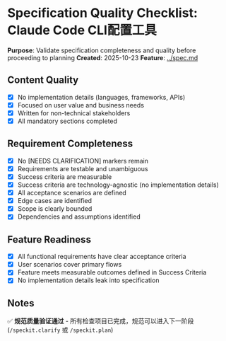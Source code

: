 # Specification Quality Checklist: Claude Code CLI配置工具

**Purpose**: Validate specification completeness and quality before proceeding to planning
**Created**: 2025-10-23
**Feature**: [../spec.md](spec.md)

## Content Quality

- [x] No implementation details (languages, frameworks, APIs)
- [x] Focused on user value and business needs
- [x] Written for non-technical stakeholders
- [x] All mandatory sections completed

## Requirement Completeness

- [x] No [NEEDS CLARIFICATION] markers remain
- [x] Requirements are testable and unambiguous
- [x] Success criteria are measurable
- [x] Success criteria are technology-agnostic (no implementation details)
- [x] All acceptance scenarios are defined
- [x] Edge cases are identified
- [x] Scope is clearly bounded
- [x] Dependencies and assumptions identified

## Feature Readiness

- [x] All functional requirements have clear acceptance criteria
- [x] User scenarios cover primary flows
- [x] Feature meets measurable outcomes defined in Success Criteria
- [x] No implementation details leak into specification

## Notes

✅ **规范质量验证通过** - 所有检查项目已完成，规范可以进入下一阶段 (`/speckit.clarify` 或 `/speckit.plan`)